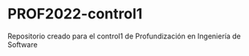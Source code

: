 # PROF2022-control1
Repositorio creado para el control1 de Profundización en Ingeniería de Software
